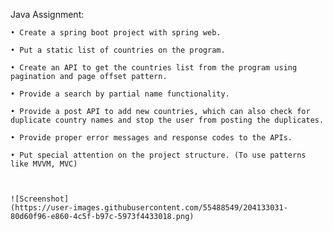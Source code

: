 Java Assignment:

    • Create a spring boot project with spring web.

    • Put a static list of countries on the program.

    • Create an API to get the countries list from the program using pagination and page offset pattern.

    • Provide a search by partial name functionality.

    • Provide a post API to add new countries, which can also check for duplicate country names and stop the user from posting the duplicates.

    • Provide proper error messages and response codes to the APIs.

    • Put special attention on the project structure. (To use patterns like MVVM, MVC)
    
    
    
    ![Screenshot]
    (https://user-images.githubusercontent.com/55488549/204133031-80d60f96-e860-4c5f-b97c-5973f4433018.png)
